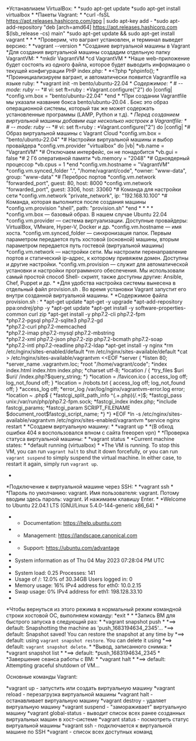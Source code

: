 *Устанавлиаем VirtualBox:
*
*sudo apt-get update
*sudo apt-get install virtualbox
*
*Пакеты Vagrant:
*
*curl -fsSL https://apt.releases.hashicorp.com/gpg | sudo apt-key add -
*sudo apt-add-repository "deb [arch=amd64] https://apt.releases.hashicorp.com $(lsb_release
-cs) main"
*sudo apt-get update && sudo apt-get install vagrant
*
*
*
*Проверим, что вагрант установлен, и терминал выведет версию:
*
*vagrant --version
*
*Создание виртуальной машины в Vagrant
*Для создания виртуальной машины создадим отдельную папку VagrantVM:
*
*mkdir VagrantVM
*cd VagrantVM
*
*Наше web-приложение будет состоять из одного файла, которое будет выводить
информацию о текущей конфигурации PHP index.php:
*
*<?php
*phpinfo();
*
*Проинициализируем вагрант, и автоматически появится Vagrantfile на языке ruby:
*
*vagrant init -m bento/ubuntu-22.04
*
*Содержимое:
*
*# -*- mode: ruby -*-
*# vi: set ft=ruby :
*Vagrant.configure("2") do |config|
*config.vm.box = "bento/ubuntu-22.04"
*end
*
*При создании Vagrantfile мы указали название бокса  bento/ubuntu-20.04 . Бокс это
образ операционной системы, который так же может содержать установленные
программы (LAMP, Python и т.д).
*
*Перед созданием виртуальной машины добавим еще несколько настроек в Vagrantfile:
*
*# -*- mode: ruby -*-
*# vi: set ft=ruby :
*Vagrant.configure("2") do |config|
*# Образ виртуальной машины с Vagrant Cloud
*config.vm.box = "bento/ubuntu-22.04"
*# Настройки виртуальной машины и выбор провайдера
*config.vm.provider "virtualbox" do |vb|
*vb.name = "VagrantVM"
*# Отключаем интерфейс, он не понадобится
*vb.gui = false
*# 2 Гб оперативной памяти
*vb.memory = "2048"
*# Одноядерный процессор
*vb.cpus = 1
*end
*config.vm.hostname = "VagrantVM"
*config.vm.synced_folder ".", "/home/vagrant/code",
*owner: "www-data", group: "www-data"
*# Переброс портов
*config.vm.network "forwarded_port", guest: 80, host: 8000
*config.vm.network "forwarded_port", guest: 3306, host: 33060
*# Команда для настройки сети
*config.vm.network "private_network", ip: "192.168.10.100"
*# Команда, которая выполнится после создания машины
*config.vm.provision "shell", path: "provision.sh"
*end
*
*
*
*
*config.vm.box  — базовый образ. В нашем случае Ubuntu 22.04
*config.vm.provider  — система виртуализации. Доступные провайдеры:
VirtualBox, VMware, Hyper-V, Docker и др.
*config.vm.hostname  — имя хоста.
*config.vm.synced_folder  — синхронизация папок. Первым параметром
передается путь хостовой (основной) машины, вторым параметром передается
путь гостевой (виртуальной машины)
*config.vm.network  — настройки сети. Мы настроили перенаправление портов и
статический ip-адрес, к которому привяжем домен. Доступны и другие
настройки.
*config.vm.provision  — служит для автоматической установки и настройки
программного обеспечения. Мы использовали самый простой способ Shell-
скрипт, также доступны другие: Ansible, Chef, Puppet и др.
*
*Для удобства настройка системы вынесена в отдельный файл  provision.sh . Во
время установки Vagrant запустит его внутри созданной виртуальной машины.
*
*Содержимое файла  provision.sh :
*
*apt-get update
*apt-get -y upgrade
*apt-add-repository ppa:ondrej/php -y
*apt-get update
*apt-get install -y software-properties-common curl zip
*apt-get install -y php7.2-cli php7.2-fpm \
*php7.2-pgsql php7.2-sqlite3 php7.2-gd \
*php7.2-curl php7.2-memcached \
*php7.2-imap php7.2-mysql php7.2-mbstring \
*php7.2-xml php7.2-json php7.2-zip php7.2-bcmath php7.2-soap \
*php7.2-intl php7.2-readline php7.2-ldap
*apt-get install -y nginx
*rm /etc/nginx/sites-enabled/default
*rm /etc/nginx/sites-available/default
*cat > /etc/nginx/sites-available/vagrantvm <<EOF
*server {
*listen 80;
*server_name .vagrantvm.loc;
*root "/home/vagrant/code";
*index index.html index.htm index.php;
*charset utf-8;
*location / {
*try_files \$uri \$uri/ /index.php?\$query_string;
*}
*location = /favicon.ico { access_log off; log_not_found off; }
*location = /robots.txt { access_log off; log_not_found off; }
*access_log off;
*error_log /var/log/nginx/vagrantvm-error.log error;
*location ~ \.php$ {
*fastcgi_split_path_info ^(.+\.php)(/.+)$;
*fastcgi_pass unix:/var/run/php/php7.2-fpm.sock;
*fastcgi_index index.php;
*include fastcgi_params;
*fastcgi_param SCRIPT_FILENAME \$document_root\$fastcgi_script_name;
*}
*}
*EOF
*ln -s /etc/nginx/sites-available/vagrantvm /etc/nginx/sites-enabled/vagrantvm
*service nginx restart
*
*Создаем виртуальную машину:
*
*vagrant up
*
*(В обход ошибки 404 я воспользовался впном с сайта freeopen vpn)
*
*Проверка статуса виртуальной машины:
*
*vagrant status
*
*Current machine states:
*
*default                   running (virtualbox)
*
*The VM is running. To stop this VM, you can run `vagrant halt` to
shut it down forcefully, or you can run `vagrant suspend` to simply
suspend the virtual machine. In either case, to restart it again,
simply run `vagrant up`.

*
*Подключение к виртуальной машине через SSH:
*
*vagrant ssh
*
*Пароль по умолчанию: vagrant. Имя пользователя: vagrant. Потому вводим здесь
пароль: vagrant. И нажимаем клавишу Enter.
*
*Welcome to Ubuntu 22.04.1 LTS (GNU/Linux 5.4.0-144-generic x86_64)
*
* * Documentation:  https://help.ubuntu.com
* * Management:     https://landscape.canonical.com
* * Support:        https://ubuntu.com/advantage
*
*  System information as of Thu 04 May 2023 07:28:04 PM UTC
*
*  System load:  0.25               Processes:             141
*  Usage of /:   12.0% of 30.34GB   Users logged in:       0
*  Memory usage: 16%                IPv4 address for eth0: 10.0.2.15
*  Swap usage:   0%                 IPv4 address for eth1: 198.128.33.10
*
*Чтобы вернуться из этого режима в нормальный режим командной строки
хостовой ОС, выполняем команду:
*exit
*
*
*Запись ВМ для быстрого запуска в следующий раз:
*
*vagrant snapshot push
*
*==> default: Snapshotting the machine as 'push_1683194634_2345'...
*==> default: Snapshot saved! You can restore the snapshot at any time by
*==> default: using `vagrant snapshot restore`. You can delete it using
*==> default: `vagrant snapshot delete`.
*
*Вывод, записанного снимка:
* 
*vagrant snapshot list
*
*==> default:
*push_1683194634_2345
*
*Завершение сеанса работы с ВМ:
*
*vagrant halt
*
*==> default: Attempting graceful shutdown of VM...







Основные команды Vagrant:

*vagrant up - запустить или создать виртуальную машину
*vagrant reload - перезагрузка виртуальной машины
*vagrant halt  - останавливает виртуальную машину
*vagrant destroy  - удаляет виртуальную машину
*vagrant suspend  - "замораживает" виртуальную машину
*vagrant global-status  - выводит список всех ранее созданных виртуальных машин в хост-системе
*vagrant status - посмотреть статус виртуальной машины
*vagrant ssh  - подключается к виртуальной машине по SSH
*vagrant - список всех доступных команд

